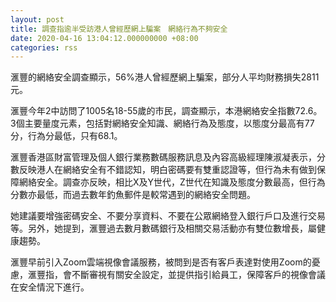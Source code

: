 ```yaml
---
layout: post
title: 調查指逾半受訪港人曾經歷網上騙案　網絡行為不夠安全
date: 2020-04-16 13:04:12.000000000 +08:00
categories: rss
---
```


滙豐的網絡安全調查顯示，56%港人曾經歷網上騙案，部分人平均財務損失2811元。

滙豐今年2中訪問了1005名18-55歲的市民，調查顯示，本港網絡安全指數72.6。3個主要量度元素，包括對網絡安全知識、網絡行為及態度，以態度分最高有77分，行為分最低，只有68.1。

滙豐香港區財富管理及個人銀行業務數碼服務訊息及內容高級經理陳淑凝表示，分數反映港人在網絡安全有不錯認知，明白密碼要有雙重認證等，但行為未有做到保障網絡安全。調查亦反映，相比X及Y世代，Z世代在知識及態度分數最高，但行為分數亦最低，而過去數年釣魚郵件是較常遇到的網絡安全問題。

她建議要增強密碼安全、不要分享資料、不要在公眾網絡登入銀行戶口及進行交易等。另外，她提到，滙豐過去數月數碼銀行及相關交易活動亦有雙位數增長，屬健康趨勢。

滙豐早前引入Zoom雲端視像會議服務，被問到是否有客戶表達對使用Zoom的憂慮，滙豐指，會不斷審視有關安全設定，並提供指引給員工，保障客戶的視像會議在安全情況下進行。
